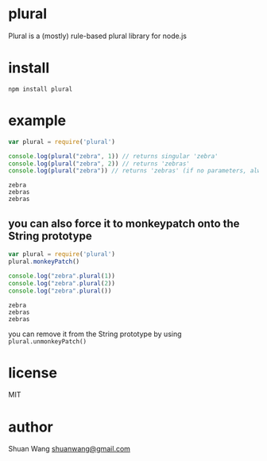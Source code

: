 # plural
Plural is a (mostly) rule-based plural library for node.js

# install

```
npm install plural
```

# example

```js
var plural = require('plural')

console.log(plural("zebra", 1)) // returns singular 'zebra'
console.log(plural("zebra", 2)) // returns 'zebras'
console.log(plural("zebra")) // returns 'zebras' (if no parameters, always returns plural)
```

```
zebra
zebras
zebras
```

## you can also force it to monkeypatch onto the String prototype

```js
var plural = require('plural')
plural.monkeyPatch()

console.log("zebra".plural(1))
console.log("zebra".plural(2))
console.log("zebra".plural())
```

```
zebra
zebras
zebras
```

you can remove it from the String prototype by using `plural.unmonkeyPatch()`

# license
MIT

# author
Shuan Wang <shuanwang@gmail.com>
